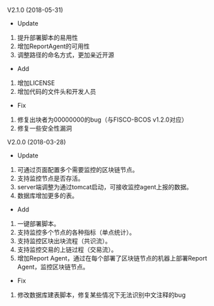V2.1.0 (2018-05-31)

- Update

1. 提升部署脚本的易用性
2. 增加ReportAgent的可用性
3. 调整路径的命名方式，更加亲近开源

- Add
1. 增加LICENSE
2. 增加代码的文件头和开发人员

- Fix
1. 修复出块者为00000000的bug（与FISCO-BCOS v1.2.0对应）
2. 修复一些安全性漏洞 

V2.0.0 (2018-03-28)

- Update

1. 可通过页面配置多个需要监控的区块链节点。
2. 支持监控节点是否存活。
3. server端调整为通过tomcat启动，可接收监控agent上报的数据。
4. 数据库增加更多的表。

- Add

1. 一键部署脚本。
2. 支持监控多个节点的各种指标（单点统计）。
3. 支持监控区块出块流程（共识流）。
4. 支持监控交易的上链过程（交易流）。
5. 增加Report Agent，通过在每个部署了区块链节点的机器上部署Report Agent，监控区块链节点。

- Fix

1. 修改数据库建表脚本，修复某些情况下无法识别中文注释的bug
